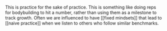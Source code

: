 This is practice for the sake of practice. This is something like doing reps for bodybuilding to hit a number, rather than using them as a milestone to track growth. Often we are influenced to have [[fixed mindsets]] that lead to [[naive practice]] when we listen to others who follow similar benchmarks.